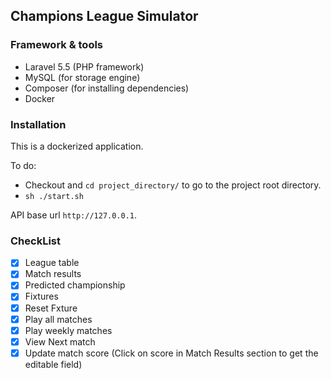 ## Champions League Simulator

### Framework & tools

- Laravel 5.5 (PHP framework)
- MySQL (for storage engine)
- Composer (for installing dependencies)
- Docker


### Installation
This is a dockerized application.

To do:

- Checkout and `cd project_directory/` to go to the project root directory.
- `sh ./start.sh`
 
 API base url `http://127.0.0.1`.
 
 ### CheckList
 
 - [x] League table
 - [x] Match results
 - [x] Predicted championship
 - [x] Fixtures
 - [x] Reset Fxture
 - [x] Play all matches 
 - [x] Play weekly matches
 - [x] View Next match
 - [x] Update match score (Click on score in Match Results section to get the editable field)
